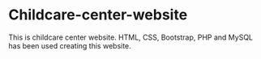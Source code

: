 # Childcare-center-website
This is childcare center website. HTML, CSS, Bootstrap, PHP and MySQL has been used creating this website.
